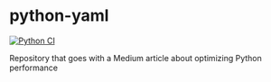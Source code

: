 # python-yaml
[![Python CI](https://github.com/PatrickKalkman/python-perf/actions/workflows/main.yaml/badge.svg)](https://github.com/PatrickKalkman/python-perf/actions/workflows/main.yaml)

Repository that goes with a Medium article about optimizing Python performance
